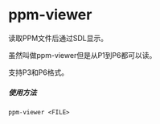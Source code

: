 # ppm-viewer

读取PPM文件后通过SDL显示。

虽然叫做ppm-viewer但是从P1到P6都可以读。

支持P3和P6格式。

##### 使用方法

```shell
ppm-viewer <FILE>
```